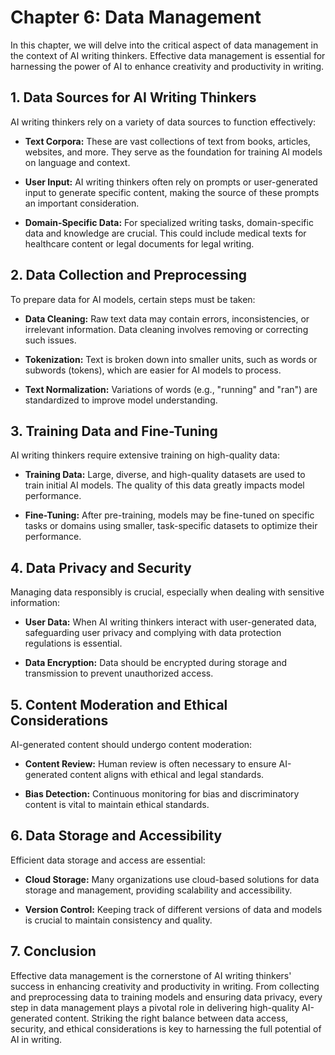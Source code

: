 Chapter 6: Data Management
==========================

In this chapter, we will delve into the critical aspect of data management in the context of AI writing thinkers. Effective data management is essential for harnessing the power of AI to enhance creativity and productivity in writing.

**1. Data Sources for AI Writing Thinkers**
-------------------------------------------

AI writing thinkers rely on a variety of data sources to function effectively:

* **Text Corpora:** These are vast collections of text from books, articles, websites, and more. They serve as the foundation for training AI models on language and context.

* **User Input:** AI writing thinkers often rely on prompts or user-generated input to generate specific content, making the source of these prompts an important consideration.

* **Domain-Specific Data:** For specialized writing tasks, domain-specific data and knowledge are crucial. This could include medical texts for healthcare content or legal documents for legal writing.

**2. Data Collection and Preprocessing**
----------------------------------------

To prepare data for AI models, certain steps must be taken:

* **Data Cleaning:** Raw text data may contain errors, inconsistencies, or irrelevant information. Data cleaning involves removing or correcting such issues.

* **Tokenization:** Text is broken down into smaller units, such as words or subwords (tokens), which are easier for AI models to process.

* **Text Normalization:** Variations of words (e.g., "running" and "ran") are standardized to improve model understanding.

**3. Training Data and Fine-Tuning**
------------------------------------

AI writing thinkers require extensive training on high-quality data:

* **Training Data:** Large, diverse, and high-quality datasets are used to train initial AI models. The quality of this data greatly impacts model performance.

* **Fine-Tuning:** After pre-training, models may be fine-tuned on specific tasks or domains using smaller, task-specific datasets to optimize their performance.

**4. Data Privacy and Security**
--------------------------------

Managing data responsibly is crucial, especially when dealing with sensitive information:

* **User Data:** When AI writing thinkers interact with user-generated data, safeguarding user privacy and complying with data protection regulations is essential.

* **Data Encryption:** Data should be encrypted during storage and transmission to prevent unauthorized access.

**5. Content Moderation and Ethical Considerations**
----------------------------------------------------

AI-generated content should undergo content moderation:

* **Content Review:** Human review is often necessary to ensure AI-generated content aligns with ethical and legal standards.

* **Bias Detection:** Continuous monitoring for bias and discriminatory content is vital to maintain ethical standards.

**6. Data Storage and Accessibility**
-------------------------------------

Efficient data storage and access are essential:

* **Cloud Storage:** Many organizations use cloud-based solutions for data storage and management, providing scalability and accessibility.

* **Version Control:** Keeping track of different versions of data and models is crucial to maintain consistency and quality.

**7. Conclusion**
-----------------

Effective data management is the cornerstone of AI writing thinkers' success in enhancing creativity and productivity in writing. From collecting and preprocessing data to training models and ensuring data privacy, every step in data management plays a pivotal role in delivering high-quality AI-generated content. Striking the right balance between data access, security, and ethical considerations is key to harnessing the full potential of AI in writing.
